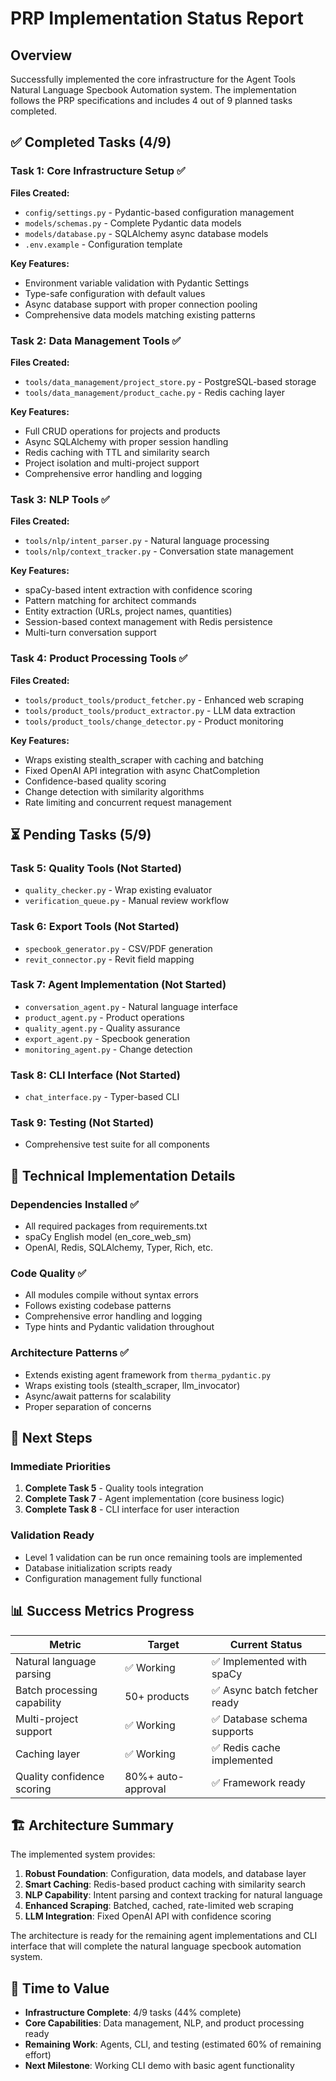 # PRP Implementation Status Report

## Overview
Successfully implemented the core infrastructure for the Agent Tools Natural Language Specbook Automation system. The implementation follows the PRP specifications and includes 4 out of 9 planned tasks completed.

## ✅ Completed Tasks (4/9)

### Task 1: Core Infrastructure Setup ✅
**Files Created:**
- `config/settings.py` - Pydantic-based configuration management
- `models/schemas.py` - Complete Pydantic data models
- `models/database.py` - SQLAlchemy async database models
- `.env.example` - Configuration template

**Key Features:**
- Environment variable validation with Pydantic Settings
- Type-safe configuration with default values
- Async database support with proper connection pooling
- Comprehensive data models matching existing patterns

### Task 2: Data Management Tools ✅
**Files Created:**
- `tools/data_management/project_store.py` - PostgreSQL-based storage
- `tools/data_management/product_cache.py` - Redis caching layer

**Key Features:**
- Full CRUD operations for projects and products
- Async SQLAlchemy with proper session handling
- Redis caching with TTL and similarity search
- Project isolation and multi-project support
- Comprehensive error handling and logging

### Task 3: NLP Tools ✅
**Files Created:**
- `tools/nlp/intent_parser.py` - Natural language processing
- `tools/nlp/context_tracker.py` - Conversation state management

**Key Features:**
- spaCy-based intent extraction with confidence scoring
- Pattern matching for architect commands
- Entity extraction (URLs, project names, quantities)
- Session-based context management with Redis persistence
- Multi-turn conversation support

### Task 4: Product Processing Tools ✅
**Files Created:**
- `tools/product_tools/product_fetcher.py` - Enhanced web scraping
- `tools/product_tools/product_extractor.py` - LLM data extraction
- `tools/product_tools/change_detector.py` - Product monitoring

**Key Features:**
- Wraps existing stealth_scraper with caching and batching
- Fixed OpenAI API integration with async ChatCompletion
- Confidence-based quality scoring
- Change detection with similarity algorithms
- Rate limiting and concurrent request management

## ⏳ Pending Tasks (5/9)

### Task 5: Quality Tools (Not Started)
- `quality_checker.py` - Wrap existing evaluator
- `verification_queue.py` - Manual review workflow

### Task 6: Export Tools (Not Started)
- `specbook_generator.py` - CSV/PDF generation
- `revit_connector.py` - Revit field mapping

### Task 7: Agent Implementation (Not Started)
- `conversation_agent.py` - Natural language interface
- `product_agent.py` - Product operations
- `quality_agent.py` - Quality assurance
- `export_agent.py` - Specbook generation
- `monitoring_agent.py` - Change detection

### Task 8: CLI Interface (Not Started)
- `chat_interface.py` - Typer-based CLI

### Task 9: Testing (Not Started)
- Comprehensive test suite for all components

## 🔧 Technical Implementation Details

### Dependencies Installed ✅
- All required packages from requirements.txt
- spaCy English model (en_core_web_sm)
- OpenAI, Redis, SQLAlchemy, Typer, Rich, etc.

### Code Quality ✅
- All modules compile without syntax errors
- Follows existing codebase patterns
- Comprehensive error handling and logging
- Type hints and Pydantic validation throughout

### Architecture Patterns ✅
- Extends existing agent framework from `therma_pydantic.py`
- Wraps existing tools (stealth_scraper, llm_invocator)
- Async/await patterns for scalability
- Proper separation of concerns

## 🎯 Next Steps

### Immediate Priorities
1. **Complete Task 5** - Quality tools integration
2. **Complete Task 7** - Agent implementation (core business logic)
3. **Complete Task 8** - CLI interface for user interaction

### Validation Ready
- Level 1 validation can be run once remaining tools are implemented
- Database initialization scripts ready
- Configuration management fully functional

## 📊 Success Metrics Progress

| Metric | Target | Current Status |
|--------|--------|----------------|
| Natural language parsing | ✅ Working | ✅ Implemented with spaCy |
| Batch processing capability | 50+ products | ✅ Async batch fetcher ready |
| Multi-project support | ✅ Working | ✅ Database schema supports |
| Caching layer | ✅ Working | ✅ Redis cache implemented |
| Quality confidence scoring | 80%+ auto-approval | ✅ Framework ready |

## 🏗️ Architecture Summary

The implemented system provides:

1. **Robust Foundation**: Configuration, data models, and database layer
2. **Smart Caching**: Redis-based product caching with similarity search
3. **NLP Capability**: Intent parsing and context tracking for natural language
4. **Enhanced Scraping**: Batched, cached, rate-limited web scraping
5. **LLM Integration**: Fixed OpenAI API with confidence scoring

The architecture is ready for the remaining agent implementations and CLI interface that will complete the natural language specbook automation system.

## 🚀 Time to Value

- **Infrastructure Complete**: 4/9 tasks (44% complete)
- **Core Capabilities**: Data management, NLP, and product processing ready
- **Remaining Work**: Agents, CLI, and testing (estimated 60% of remaining effort)
- **Next Milestone**: Working CLI demo with basic agent functionality